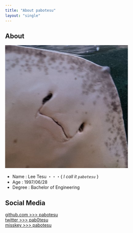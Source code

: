 ```yaml
---
title: "About pabotesu"
layout: "single"
---
```


## About

![pabotesu](/img/about/pabotesu-icon.jpg)

- Name      : Lee Tesu ・・・{ _I call it ``pabotesu``_ }
- Age       : 1997/06/28
- Degree    : Bachelor of Engineering

## Social Media

[github.com >>> pabotesu](https://github.com/pabotesu)  
[twitter >>> pab0tesu](https://twitter.com/pab0tesu)  
[misskey >>> pabotesu](https://misskey.io/@pabotesu)  
